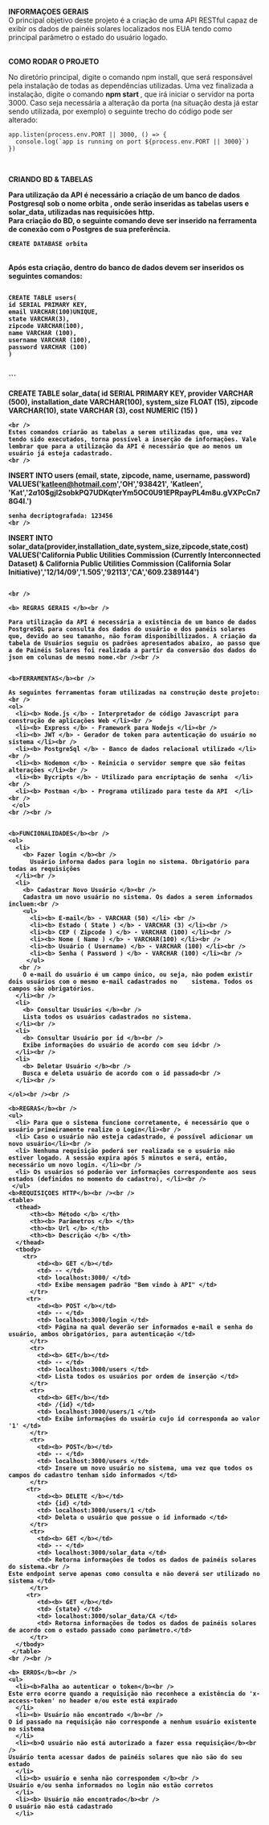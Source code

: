 <b> INFORMAÇOES GERAIS</b><br />
O principal objetivo deste projeto é a criação de uma API RESTful capaz de exibir os dados de painéis solares localizados nos EUA tendo como principal parâmetro o estado do usuário logado. 
<br /><br />

<b> COMO RODAR O PROJETO</b><br />

No diretório principal, digite o comando npm install, que será responsável pela instalação de todas as dependências utilizadas. Uma vez finalizada a instalação, digite o comando <b> npm start </b>, que irá iniciar o servidor na porta 3000. Caso seja necessária a alteração da porta (na situação desta já estar sendo utilizada, por exemplo) o seguinte trecho do código pode ser alterado:<br />


```
app.listen(process.env.PORT || 3000, () => {
  console.log(`app is running on port ${process.env.PORT || 3000}`)
})
``` 
<br />

<b> CRIANDO BD & TABELAS <b/><br />

Para utilização da API é necessário a criação de um banco de dados Postgresql sob o nome <b> orbita </b>, onde serão inseridas as tabelas <b>users</b> e <b>solar_data</b>, utilizadas nas requisicões http.<br />
Para criação do BD, o seguinte comando deve ser inserido na ferramenta de conexão com o Postgres de sua preferência.<br />

```
CREATE DATABASE orbita
````
<br />
Após esta criação, dentro do banco de dados devem ser inseridos os seguintes comandos:<br />

```

CREATE TABLE users(
id SERIAL PRIMARY KEY,
email VARCHAR(100)UNIQUE,
state VARCHAR(3),
zipcode VARCHAR(100),
name VARCHAR (100),
username VARCHAR (100),
password VARCHAR (100)
)

```
<br />
```

CREATE TABLE solar_data(
id SERIAL PRIMARY KEY,
provider VARCHAR (500),
installation_date VARCHAR(100),
system_size FLOAT (15),
zipcode VARCHAR(10),
state VARCHAR (3),
cost NUMERIC (15)
)
```
<br /> 
Estes comandos criarão as tabelas a serem utilizadas que, uma vez tendo sido executados, torna possível a inserção de informações. Vale lembrar que para a utilização da API é necessário que ao menos um usuário já esteja cadastrado.
<br />

```
INSERT INTO users (email, state, zipcode, name, username, password)
VALUES('katleen@hotmail.com','OH','938421', 'Katleen', 'Kat','$2a$10$gjI2sobkPQ7UDKqterYm5OC0U91EPRpayPL4m8u.gVXPcCn78G4I.')
```
senha decriptografada: 123456
<br />

```
INSERT INTO solar_data(provider,installation_date,system_size,zipcode,state,cost)
VALUES('California Public Utilities Commission (Currently Interconnected Dataset) & California Public Utilities Commission (California Solar Initiative)','12/14/09','1.505','92113','CA','609.2389144')
```

<br />

<b> REGRAS GERAIS </b><br />

Para utilização da API é necessária a existência de um banco de dados PostgreSQL para consulta dos dados do usuário e dos panéis solares que, devido ao seu tamanho, não foram disponibillizados. A criação da tabela de Usuários seguiu os padrões apresentados abaixo, ao passo que a de Painéis Solares foi realizada a partir da conversão dos dados do json em colunas de mesmo nome.<br /><br />


<b>FERRAMENTAS</b><br />

As seguintes ferramentas foram utilizadas na construção deste projeto:<br />
<ol>
  <li><b> Node.js </b> - Interpretador de código Javascript para construção de aplicações Web </li><br />
  <li><b> Express </b> - Framework para Nodejs </li><br />
  <li><b> JWT </b> - Gerador de token para autenticação do usuário no sistema </li><br />
  <li><b> PostgreSql </b> - Banco de dados relacional utilizado </li><br />
  <li><b> Nodemon </b> - Reinicia o servidor sempre que são feitas alterações </li><br />
  <li><b> Bycripts </b> - Utilizado para encriptação de senha  </li><br />
  <li><b> Postman </b> - Programa utilizado para teste da API  </li><br />
 </ol>
<br /><br />


<b>FUNCIONALIDADES</b><br />
<ol>
  <li> 
    <b> Fazer login </b><br />
      Usuário informa dados para login no sistema. Obrigatório para todas as requisições
  </li><br />
  <li> 
    <b> Cadastrar Novo Usuário </b><br />
    Cadastra um novo usuário no sistema. Os dados a serem informados incluem:<br />
    <ul>
      <li><b> E-mail</b> - VARCHAR (50) </li> <br />
      <li><b> Estado ( State ) </b> - VARCHAR (3) </li><br />
      <li><b> CEP ( Zipcode ) </b> - VARCHAR (100) </li><br />
      <li><b> Nome ( Name ) </b> - VARCHAR(100) </li><br />
      <li><b> Usuário ( Username) </b> - VARCHAR (100) </li><br />
      <li><b> Senha ( Password ) </b> - VARCHAR (100) </li><br />
     </ul>
   <br />
    O e-mail do usuário é um campo único, ou seja, não podem existir dois usuários com o mesmo e-mail cadastrados no    sistema. Todos os campos são obrigatórios.
  </li><br />
  <li>
    <b> Consultar Usuários </b><br />
    Lista todos os usuários cadastrados no sistema.
  </li><br />
  <li> 
    <b> Consultar Usuário por id </b><br />
    Exibe informações do usuário de acordo com seu id<br />
  </li><br />
  <li> 
    <b> Deletar Usuário </b><br />
    Busca e deleta usuário de acordo com o id passado<br />
  </li><br />
    
</ol><br /><br />

<b>REGRAS</b><br />
<ul>
  <li> Para que o sistema funcione corretamente, é necessário que o usuário primeiramente realize o Login</li><br />
  <li> Caso o usuário não esteja cadastrado, é possível adicionar um novo usuário</li><br />
  <li> Nenhuma requisição poderá ser realizada se o usuário não estiver logado. A sessão expira após 5 minutos e será, então, necessário um novo login. </li><br />
  <li> Os usuários só poderão ver informações correspondente aos seus estados (definidos no momento do cadastro), </li><br />
 </ul>
<b>REQUISIÇOES HTTP</b><br /><br />
<table>
  <thead>
      <th><b> Método </b> </th>
      <th><b> Parâmetros </b> </th>
      <th><b> Url </b> </th>
      <th><b> Descrição </b> </th>
  </thead>
  <tbody>
    <tr>
        <td><b> GET </b></td>
        <td> -- </td>
        <td> localhost:3000/ </td>
        <td> Exibe mensagem padrão "Bem vindo à API" </td>
      </tr>
     <tr>
        <td><b> POST </b></td>
        <td> -- </td>
        <td> localhost:3000/login </td>
        <td> Página na qual deverão ser informados e-mail e senha do usuário, ambos obrigatórios, para autenticação </td>
      </tr>
      <tr>
        <td><b> GET</b></td>
        <td> -- </td>
        <td> localhost:3000/users </td>
        <td> Lista todos os usuários por ordem de inserção </td>
      </tr>
      <tr>
        <td><b> GET</b></td>
        <td> /{id} </td>
        <td> localhost:3000/users/1 </td>
        <td> Exibe informações do usuário cujo id corresponda ao valor '1' </td>
      </tr>
      <tr>
        <td><b> POST</b></td>
        <td> -- </td>
        <td> localhost:3000/users </td>
        <td> Insere um novo usuário no sistema, uma vez que todos os campos do cadastro tenham sido informados </td>
      </tr>
     <tr>
        <td><b> DELETE </b></td>
        <td> {id} </td>
        <td> localhost:3000/users/1 </td>
        <td> Deleta o usuário que possue o id informado </td>
      </tr>
      <tr>
        <td><b> GET </b></td>
        <td> -- </td>
        <td> localhost:3000/solar_data </td>
        <td> Retorna informações de todos os dados de painéis solares do sistema.<br />
Este endpoint serve apenas como consulta e não deverá ser utilizado no sistema </td>
      </tr>
     <tr>
        <td><b> GET </b></td>
        <td> {state} </td>
        <td> localhost:3000/solar_data/CA </td>
        <td> Retorna informações de todos os dados de painéis solares de acordo com o estado passado como parâmetro.</td>
      </tr>
  </tbody>
 </table>
<br /><br />    

<b> ERROS</b><br />
<ul>
  <li><b>Falha ao autenticar o token</b><br />
Este erro ocorre quando a requisição não reconhece a existência do 'x-access-token' no header e/ou este está expirado
  </li>
  <li><b> Usuário não encontrado </b><br />
O id passado na requisição não corresponde a nenhum usuário existente no sistema
  </li>
  <li><b>O usuário não está autorizado a fazer essa requisição</b><br />
Usuário tenta acessar dados de painéis solares que não são do seu estado
  </li>
  <li><b> usuário e senha não correspondem </b><br />
Usuário e/ou senha informados no login não estão corretos
  </li>
  <li><b> Usuário não encontrado</b><br />
O usuário não está cadastrado
  </li>
